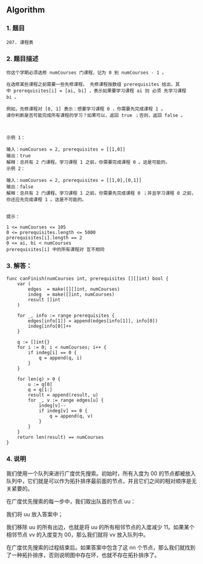 ## Algorithm
### 1. 题目
```
207. 课程表
```
### 2. 题目描述
```
你这个学期必须选修 numCourses 门课程，记为 0 到 numCourses - 1 。

在选修某些课程之前需要一些先修课程。 先修课程按数组 prerequisites 给出，其中 prerequisites[i] = [ai, bi] ，表示如果要学习课程 ai 则 必须 先学习课程  bi 。

例如，先修课程对 [0, 1] 表示：想要学习课程 0 ，你需要先完成课程 1 。
请你判断是否可能完成所有课程的学习？如果可以，返回 true ；否则，返回 false 。

 

示例 1：

输入：numCourses = 2, prerequisites = [[1,0]]
输出：true
解释：总共有 2 门课程。学习课程 1 之前，你需要完成课程 0 。这是可能的。
示例 2：

输入：numCourses = 2, prerequisites = [[1,0],[0,1]]
输出：false
解释：总共有 2 门课程。学习课程 1 之前，你需要先完成​课程 0 ；并且学习课程 0 之前，你还应先完成课程 1 。这是不可能的。
 

提示：

1 <= numCourses <= 105
0 <= prerequisites.length <= 5000
prerequisites[i].length == 2
0 <= ai, bi < numCourses
prerequisites[i] 中的所有课程对 互不相同
```

### 3. 解答：
```golang
func canFinish(numCourses int, prerequisites [][]int) bool {
	var (
		edges  = make([][]int, numCourses)
		indeg  = make([]int, numCourses)
		result []int
	)

	for _, info := range prerequisites {
		edges[info[1]] = append(edges[info[1]], info[0])
		indeg[info[0]]++
	}

	q := []int{}
	for i := 0; i < numCourses; i++ {
		if indeg[i] == 0 {
			q = append(q, i)
		}
	}

	for len(q) > 0 {
		u := q[0]
		q = q[1:]
		result = append(result, u)
		for _, v := range edges[u] {
			indeg[v]--
			if indeg[v] == 0 {
				q = append(q, v)
			}
		}
	}
	return len(result) == numCourses
}
```
### 4. 说明

我们使用一个队列来进行广度优先搜索。初始时，所有入度为 00 的节点都被放入队列中，它们就是可以作为拓扑排序最前面的节点，并且它们之间的相对顺序是无关紧要的。

在广度优先搜索的每一步中，我们取出队首的节点 uu：

我们将 uu 放入答案中；

我们移除 uu 的所有出边，也就是将 uu 的所有相邻节点的入度减少 11。如果某个相邻节点 vv 的入度变为 00，那么我们就将 vv 放入队列中。

在广度优先搜索的过程结束后。如果答案中包含了这 nn 个节点，那么我们就找到了一种拓扑排序，否则说明图中存在环，也就不存在拓扑排序了。
